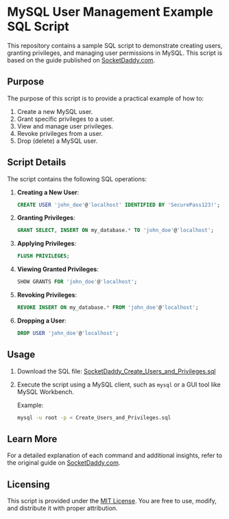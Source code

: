 
# MySQL User Management Example SQL Script

This repository contains a sample SQL script to demonstrate creating users, granting privileges, and managing user permissions in MySQL. This script is based on the guide published on [SocketDaddy.com](https://bit.ly/411feee).

## Purpose

The purpose of this script is to provide a practical example of how to:
1. Create a new MySQL user.
2. Grant specific privileges to a user.
3. View and manage user privileges.
4. Revoke privileges from a user.
5. Drop (delete) a MySQL user.

## Script Details

The script contains the following SQL operations:

1. **Creating a New User**:
   ```sql
   CREATE USER 'john_doe'@'localhost' IDENTIFIED BY 'SecurePass123!';
   ```

2. **Granting Privileges**:
   ```sql
   GRANT SELECT, INSERT ON my_database.* TO 'john_doe'@'localhost';
   ```

3. **Applying Privileges**:
   ```sql
   FLUSH PRIVILEGES;
   ```

4. **Viewing Granted Privileges**:
   ```sql
   SHOW GRANTS FOR 'john_doe'@'localhost';
   ```

5. **Revoking Privileges**:
   ```sql
   REVOKE INSERT ON my_database.* FROM 'john_doe'@'localhost';
   ```

6. **Dropping a User**:
   ```sql
   DROP USER 'john_doe'@'localhost';
   ```

## Usage

1. Download the SQL file: [SocketDaddy_Create_Users_and_Privileges.sql](Create_Users_and_Privileges.sql)
2. Execute the script using a MySQL client, such as `mysql` or a GUI tool like MySQL Workbench.

   Example:
   ```bash
   mysql -u root -p < Create_Users_and_Privileges.sql
   ```

## Learn More

For a detailed explanation of each command and additional insights, refer to the original guide on [SocketDaddy.com](https://bit.ly/411feee).

## Licensing

This script is provided under the [MIT License](LICENSE). You are free to use, modify, and distribute it with proper attribution.

